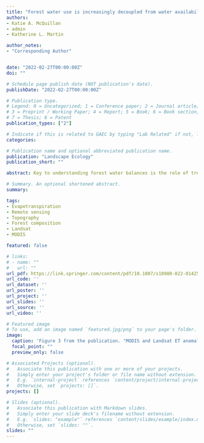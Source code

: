 ```yaml
---
title: "Forest water use is increasingly decoupled from water availability even during severe drought"
authors:
- Katie A. McQuillan
- admin
- Katherine L. Martin

author_notes:
- "Corresponding Author"


date: "2022-02-27T00:00:00Z"
doi: ""

# Schedule page publish date (NOT publication's date).
publishDate: "2022-02-27T00:00:00Z"

# Publication type.
# Legend: 0 = Uncategorized; 1 = Conference paper; 2 = Journal article;
# 3 = Preprint / Working Paper; 4 = Report; 5 = Book; 6 = Book section;
# 7 = Thesis; 8 = Patent
publication_types: ["2"]

# Indicate if this is related to GAEC by typing "Lab Related" if not, leave blank
categories: 

# Publication name and optional abbreviated publication name.
publication: "Landscape Ecology"
publication_short: ""

abstract: Key to understanding forest water balances is the role of tree species regulating evapotranspiration (ET), but the synergistic impact of forest species composition, topography, and water availability on ET and how this shapes drought sensitivity across the landscape remains unclear. Our aims were to quantify (1) the effect of forest composition and topography including elevation and hillslope gradients on the relationship between ET and water availability, and (2) whether the relationship has changed over time. We used remotely sensed Landsat and MODIS ET to quantify forest ET across the Blue Ridge ecoregion of the southeastern USA. Then quantified metrics describing ET responses to water availability and trends in responses over time and assessed how these metrics varied across elevation, hillslope, and forest composition gradients. We demonstrated forest ET is becoming less constrained by water availability at the expense of lateral flow. Drought impacts on ET diverged along elevation and hillslope gradients, and that divergence was more pronounced with increasingly severe drought, indicating high elevation and drier, upslope regions tend to maintain ET rates even during extreme drought. We identified a decoupling of ET from water availability over time, and found this process was accelerated at higher elevations and in areas with more diffuse-porous trees. Given the large proportion of forests on the landscape distributed across high elevation and upslope positions, reductions in downslope water availability could be widespread, amplifying vulnerability of runoff, the health of downslope vegetation, and aquatic biodiversity.

# Summary. An optional shortened abstract.
summary: 

tags:
- Evapotranspiration
- Remote sensing
- Topography
- Forest composition
- Landsat
- MODIS

featured: false

# links:
# - name: ""
#   url: ""
url_pdf: https://link.springer.com/content/pdf/10.1007/s10980-022-01425-9.pdf?pdf=button
url_code: ''
url_dataset: ''
url_poster: ''
url_project: ''
url_slides: ''
url_source: ''
url_video: ''

# Featured image
# To use, add an image named `featured.jpg/png` to your page's folder. 
image:
  caption: 'Figure 3 from the publication. "MODIS and Landsat ET anomalies averaged at drought peak (ETdp) for all (SPI ≤  − 1.3), moderate (− 1.6 < SPI ≤  − 1.3), severe (− 2.0 < SPI ≤  − 1.6), and extreme droughts (SPI ≤  − 2.0). Pixels with no data or that did not experience a drought at a given severity are in grey" '
  focal_point: ""
  preview_only: false

# Associated Projects (optional).
#   Associate this publication with one or more of your projects.
#   Simply enter your project's folder or file name without extension.
#   E.g. `internal-project` references `content/project/internal-project/index.md`.
#   Otherwise, set `projects: []`.
projects: []

# Slides (optional).
#   Associate this publication with Markdown slides.
#   Simply enter your slide deck's filename without extension.
#   E.g. `slides: "example"` references `content/slides/example/index.md`.
#   Otherwise, set `slides: ""`.
slides: ""
---
```



